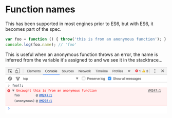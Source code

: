 # Function names

This has been supported in most engines prior to ES6, but with ES6, it becomes part of the spec.

```javascript
var foo = function () { throw('this is from an anonymous function'); }
console.log(foo.name); // 'foo'
```

This is useful when an anonymous function throws an error, the name is inferred from the variable it's assigned to and we see it in the stacktrace...

<img src="/img/func-name.png" alt="Stacktrace when calling the 'foo' function" />
